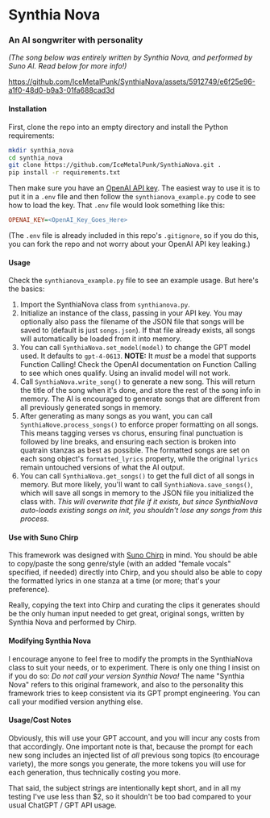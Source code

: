 # Synthia Nova
### An AI songwriter with personality
*(The song below was entirely written by Synthia Nova, and performed by Suno AI. Read below for more info!)*

https://github.com/IceMetalPunk/SynthiaNova/assets/5912749/e6f25e96-a1f0-48d0-b9a3-01fa688cad3d

#### Installation
First, clone the repo into an empty directory and install the Python requirements:
```bash
mkdir synthia_nova
cd synthia_nova
git clone https://github.com/IceMetalPunk/SynthiaNova.git .
pip install -r requirements.txt
```

Then make sure you have an [OpenAI API key](https://help.openai.com/en/articles/4936850-where-do-i-find-my-secret-api-key). The easiest way to use it is to put it in a `.env` file and then follow the `synthianova_example.py` code to see how to load the key. That `.env` file would look something like this:
```ini
OPENAI_KEY=<OpenAI_Key_Goes_Here>
```

(The `.env` file is already included in this repo's `.gitignore`, so if you do this, you can fork the repo and not worry about your OpenAI API key leaking.)

#### Usage
Check the `synthianova_example.py` file to see an example usage. But here's the basics:
1. Import the SynthiaNova class from `synthianova.py`.
2. Initialize an instance of the class, passing in your API key. You may optionally also pass the filename of the JSON file that songs will be saved to (default is just `songs.json`). If that file already exists, all songs will automatically be loaded from it into memory.
3. You can call `SynthiaNova.set_model(model)` to change the GPT model used. It defaults to `gpt-4-0613`. **NOTE:** It *must* be a model that supports Function Calling! Check the OpenAI documentation on Function Calling to see which ones qualify. Using an invalid model will not work.
4. Call `SynthiaNova.write_song()` to generate a new song. This will return the title of the song when it's done, and store the rest of the song info in memory. The AI is encouraged to generate songs that are different from all previously generated songs in memory.
4. After generating as many songs as you want, you can call `SynthiaNove.process_songs()` to enforce proper formatting on all songs. This means tagging verses vs chorus, ensuring final punctuation is followed by line breaks, and ensuring each section is broken into quatrain stanzas as best as possible. The formatted songs are set on each song object's `formatted_lyrics` property, while the original `lyrics` remain untouched versions of what the AI output.
5. You can call `SynthiaNova.get_songs()` to get the full dict of all songs in memory. But more likely, you'll want to call `SynthiaNova.save_songs()`, which will save all songs in memory to the JSON file you initialized the class with. *This will overwrite that file if it exists, but since SynthiaNova auto-loads existing songs on init, you shouldn't lose any songs from this process.*

#### Use with Suno Chirp
This framework was designed with [Suno Chirp](https://suno.ai) in mind. You should be able to copy/paste the song genre/style (with an added "female vocals" specified, if needed) directly into Chirp, and you should also be able to copy the formatted lyrics in one stanza at a time (or more; that's your preference).

Really, copying the text into Chirp and curating the clips it generates should be the only human input needed to get great, original songs, written by Synthia Nova and performed by Chirp.

#### Modifying Synthia Nova
I encourage anyone to feel free to modify the prompts in the SynthiaNova class to suit your needs, or to experiment. There is only one thing I insist on if you do so: *Do not call your version Synthia Nova!* The name "Synthia Nova" refers to this original framework, and also to the personality this framework tries to keep consistent via its GPT prompt engineering. You can call your modified version anything else.

#### Usage/Cost Notes
Obviously, this will use your GPT account, and you will incur any costs from that accordingly. One important note is that, because the prompt for each new song includes an injected list of *all* previous song topics (to encourage variety), the more songs you generate, the more tokens you will use for each generation, thus technically costing you more.

That said, the subject strings are intentionally kept short, and in all my testing I've use less than $2, so it shouldn't be too bad compared to your usual ChatGPT / GPT API usage.
